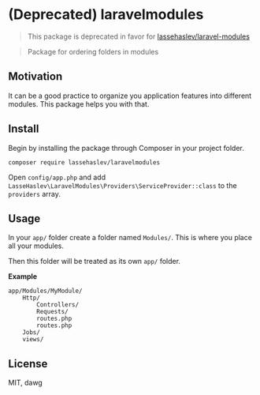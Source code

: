 # (Deprecated) laravelmodules
> This package is deprecated in favor for [lassehaslev/laravel-modules](https://github.com/LasseHaslev/laravel-modules)

> Package for ordering folders in modules

## Motivation
It can be a good practice to organize you application features into different modules.
This package helps you with that. 

## Install
Begin by installing the package through Composer in your project folder.
```
composer require lassehaslev/laravelmodules
```

Open ```config/app.php``` and add ```LasseHaslev\LaravelModules\Providers\ServiceProvider::class``` to the ```providers``` array.

## Usage
In your ```app/``` folder create a folder named ```Modules/```. This is where you place all your modules.

Then this folder will be treated as its own ```app/``` folder.

**Example**
```
app/Modules/MyModule/
    Http/
        Controllers/
        Requests/
        routes.php
        routes.php
    Jobs/
    views/
```
## License
MIT, dawg
